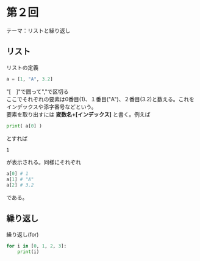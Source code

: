 # 第２回
テーマ：リストと繰り返し

## リスト

リストの定義
```python
a = [1, "A", 3.2]
```
"[　]"で囲って","で区切る  
ここでそれぞれの要素は0番目(1)、１番目("A")、２番目(3.2)と数える。これをインデックスや添字番号などという。  
要素を取り出すには **変数名+[インデックス]** と書く。例えば  
```python
print( a[0] )
```
とすれば
```Markdown
1
```
が表示される。同様にそれぞれ  
```python
a[0] # 1
a[1] # "A"
a[2] # 3.2
```
である。

## 繰り返し

繰り返し(for)
```python
for i in [0, 1, 2, 3]:
    print(i)
```
